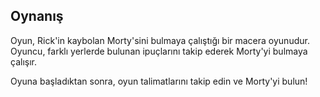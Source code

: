 
<h2>Oynanış</h2>
<p>Oyun, Rick'in kaybolan Morty'sini bulmaya çalıştığı bir macera oyunudur. Oyuncu, farklı yerlerde bulunan ipuçlarını takip ederek Morty'yi bulmaya çalışır.</p>
<p>Oyuna başladıktan sonra, oyun talimatlarını takip edin ve Morty'yi bulun!</p>
